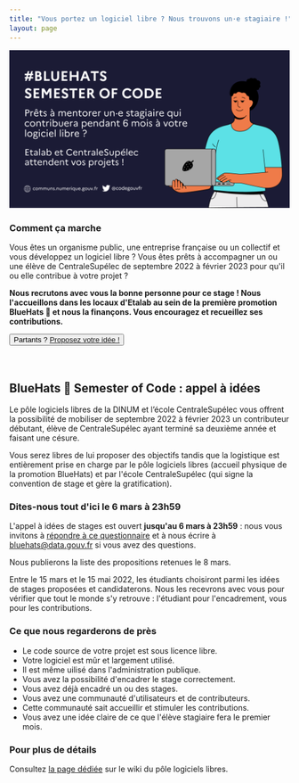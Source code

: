 ```yaml
---
title: "Vous portez un logiciel libre ? Nous trouvons un·e stagiaire !"
layout: page
---
```


<div class="fr-grid-row fr-grid-row--gutters">
  <div class="fr-col-6 fr-mt-6w">
    <img class="fr-responsive-img" src="/img/bsoc-aap-2022.png"/>
  </div>
  <div class="fr-col-6">
    <h3>Comment ça marche</h3>
    <p>Vous êtes un organisme public, une entreprise française ou un collectif et vous développez un logiciel libre ?  Vous êtes prêts à accompagner un ou une élève de CentraleSupélec de septembre 2022 à février 2023 pour qu'il ou elle contribue à votre projet ?</p>
    <p><strong>Nous recrutons avec vous la bonne personne pour ce stage ! Nous l'accueillons dans les locaux d'Etalab au sein de la première promotion BlueHats 🧢 et nous la finançons.  Vous encouragez et recueillez ses contributions.</strong></p>
    <div class="fr-grid-row">
      <div class="fr-col-8">
	<button class="fr-btn fr-btn--secondary">
	  Partants ? <a href="https://framaforms.org/bluehats-semester-of-code-encadrer-un-contributeur-sur-votre-logiciel-libre-1645087582">Proposez votre idée !</a>
	</button>
      </div>
    </div>
  </div>
</div>

<br/>
<br/>

## BlueHats 🧢 Semester of Code : appel à idées

Le pôle logiciels libres de la DINUM et l’école CentraleSupélec vous offrent la possibilité de mobiliser de septembre 2022 à février 2023 un contributeur débutant, élève de CentraleSupélec ayant terminé sa deuxième année et faisant une césure.

Vous serez libres de lui proposer des objectifs tandis que la logistique est entièrement prise en charge par le pôle logiciels libres (accueil physique de la promotion BlueHats) et par l'école CentraleSupélec (qui signe la convention de stage et gère la gratification).

### Dites-nous tout d'ici le 6 mars à 23h59

L'appel à idées de stages est ouvert **jusqu'au 6 mars à 23h59** : nous vous invitons à [répondre à ce questionnaire](https://framaforms.org/bluehats-semester-of-code-encadrer-un-contributeur-sur-votre-logiciel-libre-1645087582) et à nous écrire à [bluehats@data.gouv.fr](mailto:bluehats@data.gouv.fr) si vous avez des questions.

Nous publierons la liste des propositions retenues le 8 mars.

Entre le 15 mars et le 15 mai 2022, les étudiants choisiront parmi les idées de stages proposées et candidaterons.  Nous les recevrons avec vous pour vérifier que tout le monde s'y retrouve : l'étudiant pour l'encadrement, vous pour les contributions.

### Ce que nous regarderons de près

- Le code source de votre projet est sous licence libre.
- Votre logiciel est mûr et largement utilisé.
- Il est même uilisé dans l'administration publique.
- Vous avez la possibilité d'encadrer le stage correctement.
- Vous avez déjà encadré un ou des stages.
- Vous avez une communauté d'utilisateurs et de contributeurs.
- Cette communauté sait accueillir et stimuler les contributions.
- Vous avez une idée claire de ce que l'élève stagiaire fera le premier mois.

### Pour plus de détails

Consultez [la page dédiée](https://man.sr.ht/~etalab/logiciels-libres/bluehats-semester-of-code.md) sur le wiki du pôle logiciels libres.
